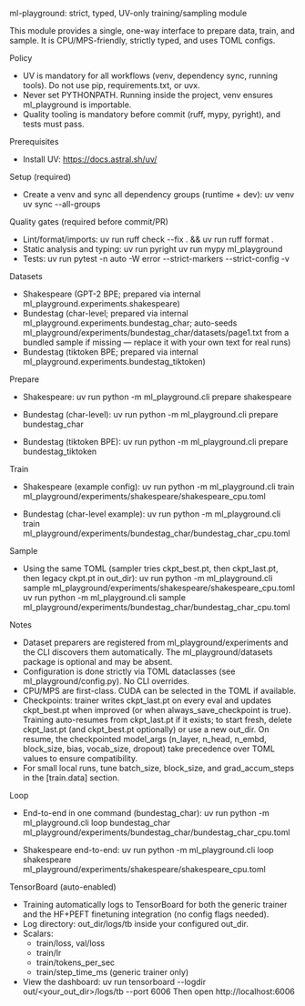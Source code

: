 ml-playground: strict, typed, UV-only training/sampling module

This module provides a single, one-way interface to prepare data, train, and sample.
It is CPU/MPS-friendly, strictly typed, and uses TOML configs.

Policy
- UV is mandatory for all workflows (venv, dependency sync, running tools). Do not use pip, requirements.txt, or uvx.
- Never set PYTHONPATH. Running inside the project, venv ensures ml_playground is importable.
- Quality tooling is mandatory before commit (ruff, mypy, pyright), and tests must pass.

Prerequisites
- Install UV: https://docs.astral.sh/uv/

Setup (required)
- Create a venv and sync all dependency groups (runtime + dev):
  uv venv
  uv sync --all-groups

Quality gates (required before commit/PR)
- Lint/format/imports:
  uv run ruff check --fix . && uv run ruff format .
- Static analysis and typing:
  uv run pyright
  uv run mypy ml_playground
- Tests:
  uv run pytest -n auto -W error --strict-markers --strict-config -v

Datasets
- Shakespeare (GPT-2 BPE; prepared via internal ml_playground.experiments.shakespeare)
- Bundestag (char-level; prepared via internal ml_playground.experiments.bundestag_char; auto-seeds ml_playground/experiments/bundestag_char/datasets/page1.txt from a bundled sample if missing — replace it with your own text for real runs)
- Bundestag (tiktoken BPE; prepared via internal ml_playground.experiments.bundestag_tiktoken)

Prepare
- Shakespeare:
  uv run python -m ml_playground.cli prepare shakespeare

- Bundestag (char-level):
  uv run python -m ml_playground.cli prepare bundestag_char

- Bundestag (tiktoken BPE):
  uv run python -m ml_playground.cli prepare bundestag_tiktoken

Train
- Shakespeare (example config):
  uv run python -m ml_playground.cli train ml_playground/experiments/shakespeare/shakespeare_cpu.toml

- Bundestag (char-level example):
  uv run python -m ml_playground.cli train ml_playground/experiments/bundestag_char/bundestag_char_cpu.toml

Sample
- Using the same TOML (sampler tries ckpt_best.pt, then ckpt_last.pt, then legacy ckpt.pt in out_dir):
  uv run python -m ml_playground.cli sample ml_playground/experiments/shakespeare/shakespeare_cpu.toml
  uv run python -m ml_playground.cli sample ml_playground/experiments/bundestag_char/bundestag_char_cpu.toml

Notes
- Dataset preparers are registered from ml_playground/experiments and the CLI discovers them automatically. The ml_playground/datasets package is optional and may be absent.
- Configuration is done strictly via TOML dataclasses (see ml_playground/config.py). No CLI overrides.
- CPU/MPS are first-class. CUDA can be selected in the TOML if available.
- Checkpoints: trainer writes ckpt_last.pt on every eval and updates ckpt_best.pt when improved (or when always_save_checkpoint is true). Training auto-resumes from ckpt_last.pt if it exists; to start fresh, delete ckpt_last.pt (and ckpt_best.pt optionally) or use a new out_dir. On resume, the checkpointed model_args (n_layer, n_head, n_embd, block_size, bias, vocab_size, dropout) take precedence over TOML values to ensure compatibility.
- For small local runs, tune batch_size, block_size, and grad_accum_steps in the [train.data] section.

Loop
- End-to-end in one command (bundestag_char):
  uv run python -m ml_playground.cli loop bundestag_char ml_playground/experiments/bundestag_char/bundestag_char_cpu.toml

- Shakespeare end-to-end:
  uv run python -m ml_playground.cli loop shakespeare ml_playground/experiments/shakespeare/shakespeare_cpu.toml


TensorBoard (auto-enabled)
- Training automatically logs to TensorBoard for both the generic trainer and the HF+PEFT finetuning integration (no config flags needed).
- Log directory: out_dir/logs/tb inside your configured out_dir.
- Scalars:
  - train/loss, val/loss
  - train/lr
  - train/tokens_per_sec
  - train/step_time_ms (generic trainer only)
- View the dashboard:
  uv run tensorboard --logdir out/<your_out_dir>/logs/tb --port 6006
  Then open http://localhost:6006
